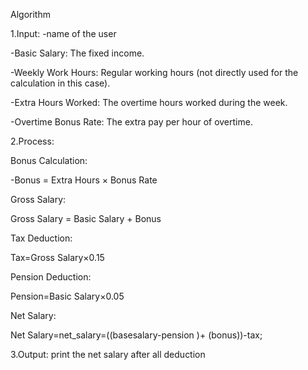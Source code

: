 Algorithm

1.Input:
-name of the user

-Basic Salary: The fixed income.

-Weekly Work Hours: Regular working hours (not directly used for the calculation in this case).

-Extra Hours Worked: The overtime hours worked during the week.

-Overtime Bonus Rate: The extra pay per hour of overtime.

2.Process:

Bonus Calculation:

-Bonus = Extra Hours × Bonus Rate

Gross Salary:

Gross Salary = Basic Salary + Bonus

Tax Deduction:

Tax=Gross Salary×0.15

Pension Deduction:

Pension=Basic Salary×0.05

Net Salary:

Net Salary=net_salary=((basesalary-pension
)+ (bonus))-tax;

3.Output:
print the net salary after all deduction
